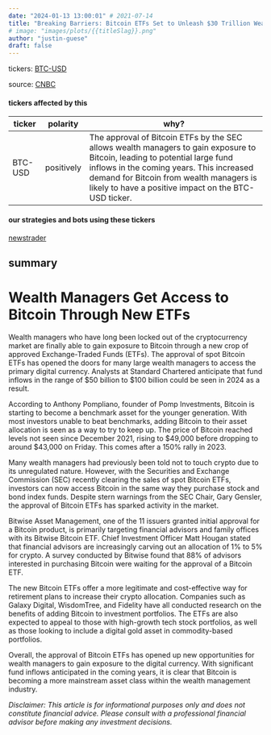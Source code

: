 ```yaml
---
date: "2024-01-13 13:00:01" # 2021-07-14
title: "Breaking Barriers: Bitcoin ETFs Set to Unleash $30 Trillion Wealth Management Market"
# image: "images/plots/{{titleSlag}}.png"
author: "justin-guese"
draft: false
---
```

tickers: <a href='https://finance.yahoo.com/quote/BTC-USD' target='_blank'>BTC-USD</a> 

source: <a href='https://www.cnbc.com/2024/01/13/the-30-trillion-wealth-management-industry-can-invest-in-bitcoin-etfs.html' target='_blank'>CNBC</a>

#### tickers affected by this

| ticker | polarity | why? |
|------------|------------|------------|
| BTC-USD | positively | The approval of Bitcoin ETFs by the SEC allows wealth managers to gain exposure to Bitcoin, leading to potential large fund inflows in the coming years. This increased demand for Bitcoin from wealth managers is likely to have a positive impact on the BTC-USD ticker. |



#### our strategies and bots using these tickers

[newstrader](/strategies/newstrader)

## summary

# Wealth Managers Get Access to Bitcoin Through New ETFs

Wealth managers who have long been locked out of the cryptocurrency market are finally able to gain exposure to Bitcoin through a new crop of approved Exchange-Traded Funds (ETFs). The approval of spot Bitcoin ETFs has opened the doors for many large wealth managers to access the primary digital currency. Analysts at Standard Chartered anticipate that fund inflows in the range of $50 billion to $100 billion could be seen in 2024 as a result.

According to Anthony Pompliano, founder of Pomp Investments, Bitcoin is starting to become a benchmark asset for the younger generation. With most investors unable to beat benchmarks, adding Bitcoin to their asset allocation is seen as a way to try to keep up. The price of Bitcoin reached levels not seen since December 2021, rising to $49,000 before dropping to around $43,000 on Friday. This comes after a 150% rally in 2023.

Many wealth managers had previously been told not to touch crypto due to its unregulated nature. However, with the Securities and Exchange Commission (SEC) recently clearing the sales of spot Bitcoin ETFs, investors can now access Bitcoin in the same way they purchase stock and bond index funds. Despite stern warnings from the SEC Chair, Gary Gensler, the approval of Bitcoin ETFs has sparked activity in the market.

Bitwise Asset Management, one of the 11 issuers granted initial approval for a Bitcoin product, is primarily targeting financial advisors and family offices with its Bitwise Bitcoin ETF. Chief Investment Officer Matt Hougan stated that financial advisors are increasingly carving out an allocation of 1% to 5% for crypto. A survey conducted by Bitwise found that 88% of advisors interested in purchasing Bitcoin were waiting for the approval of a Bitcoin ETF.

The new Bitcoin ETFs offer a more legitimate and cost-effective way for retirement plans to increase their crypto allocation. Companies such as Galaxy Digital, WisdomTree, and Fidelity have all conducted research on the benefits of adding Bitcoin to investment portfolios. The ETFs are also expected to appeal to those with high-growth tech stock portfolios, as well as those looking to include a digital gold asset in commodity-based portfolios.

Overall, the approval of Bitcoin ETFs has opened up new opportunities for wealth managers to gain exposure to the digital currency. With significant fund inflows anticipated in the coming years, it is clear that Bitcoin is becoming a more mainstream asset class within the wealth management industry.

*Disclaimer: This article is for informational purposes only and does not constitute financial advice. Please consult with a professional financial advisor before making any investment decisions.*